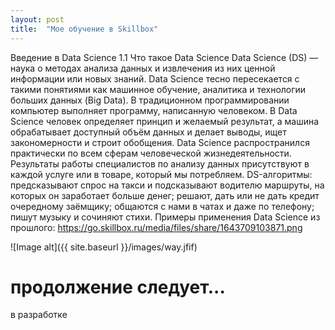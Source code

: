 ```yaml
---
layout: post
title:  "Мое обучение в Skillbox"
---
```

Введение в Data Science
1.1 Что такое Data Science
Data Science (DS) — наука о методах анализа данных и извлечения из них ценной информации или новых знаний. Data Science тесно пересекается с такими понятиями как машинное обучение, аналитика и технологии больших данных (Big Data).
В традиционном программировании компьютер выполняет программу, написанную человеком. В Data Science человек определяет принцип и желаемый результат, а машина обрабатывает доступный объём данных и делает выводы, ищет закономерности и строит обобщения. 
Data Science распространился практически по всем сферам человеческой жизнедеятельности. Результаты работы специалистов по анализу данных присутствуют в каждой услуге или в товаре, который мы потребляем.
DS-алгоритмы:
предсказывают спрос на такси и подсказывают водителю маршруты, на которых он заработает больше денег;
решают, дать или не дать кредит очередному заёмщику;
общаются с нами в чатах и даже по телефону;
пишут музыку и сочиняют стихи.
Примеры применения Data Science из прошлого:
https://go.skillbox.ru/media/files/share/1643709103871.png
 
  
  ![Image alt]({{ site.baseurl }}/images/way.jfif)

  

# продолжение следует... 

в разработке

